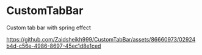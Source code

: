 # CustomTabBar

Custom tab bar with spring effect


https://github.com/Zaidsheikh999/CustomTabBar/assets/86660973/02924b4d-c56e-4986-8697-45ec1d8e1ced

